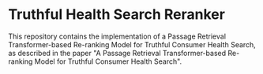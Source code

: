 # Truthful Health Search Reranker

This repository contains the implementation of a Passage Retrieval Transformer-based Re-ranking Model for Truthful Consumer Health Search, as described in the paper "A Passage Retrieval Transformer-based Re-ranking Model for Truthful Consumer Health Search".

